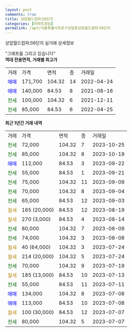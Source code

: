 ```yaml
---
layout: post
comments: true
title: 상암월드컵파크6단지
categories: [아파트정보]
permalink: /apt/서울특별시마포구상암동상암월드컵파크6단지
---
```


상암월드컵파크6단지 실거래 상세정보

<script type="text/javascript">
  google.charts.load('current', {'packages':['line', 'corechart']});
  google.charts.setOnLoadCallback(drawChart);

  function drawChart() {
    var data = new google.visualization.DataTable();
    data.addColumn('date', '거래일');
    data.addColumn('number', "매매");
    data.addColumn('number', "전세");
    data.addColumn('number', "전매");

    data.addRows([[new Date(Date.parse("2023-10-25")), null, 72000, null], [new Date(Date.parse("2023-10-19")), null, 85000, null], [new Date(Date.parse("2023-09-22")), 112000, null, null], [new Date(Date.parse("2023-09-21")), null, 55000, null], [new Date(Date.parse("2023-09-09")), null, 75000, null], [new Date(Date.parse("2023-09-04")), null, 70000, null], [new Date(Date.parse("2023-09-03")), null, 65000, null], [new Date(Date.parse("2023-08-19")), null, null, null], [new Date(Date.parse("2023-08-14")), null, null, null], [new Date(Date.parse("2023-08-09")), null, 80000, null], [new Date(Date.parse("2023-08-08")), null, 74000, null], [new Date(Date.parse("2023-07-24")), null, null, null], [new Date(Date.parse("2023-07-24")), null, null, null], [new Date(Date.parse("2023-07-19")), null, 70000, null], [new Date(Date.parse("2023-07-13")), null, null, null], [new Date(Date.parse("2023-07-11")), null, 55000, null], [new Date(Date.parse("2023-07-08")), 134000, null, null], [new Date(Date.parse("2023-07-08")), 113000, null, null], [new Date(Date.parse("2023-07-07")), null, null, null], [new Date(Date.parse("2023-07-07")), null, 80000, null]]);

    var options = {
      hAxis: {
        format: 'yyyy/MM/dd'
      },    
      lineWidth: 0,
      pointsVisible: true,    
      title: '최근 1년간 유형별 실거래가 분포',
      legend: { position: 'bottom' }
    };

    var formatter = new google.visualization.NumberFormat({pattern:'###,###'} );
    formatter.format(data, 1);
    formatter.format(data, 2);
    
    setTimeout(function() {
        var chart = new google.visualization.LineChart(document.getElementById('columnchart_material'));
        chart.draw(data, (options));
        document.getElementById('loading').style.display = 'none';
    }, 200);
  }
</script>


<div id="loading" style="z-index:20; display: block; margin-left: 0px">"그래프를 그리고 있습니다"</div>
<div id="columnchart_material" style="width: 95%; margin-left: 0px; display: block"></div>
<!-- contents start -->
<b>역대 전용면적, 거래별 최고가</b>
<table class="sortable">
    <tr>
      <td>거래</td>
      <td>가격</td>
      <td>면적</td>
      <td>층</td>
      <td>거래일</td>
    </tr>
        <tr>
          <td><a style="color: blue">매매</a></td>
          <td>171,700</td>
          <td>104.32</td>
          <td>14</td>
          <td>2022-04-24</td>
        </tr>            <tr>
          <td><a style="color: blue">매매</a></td>
          <td>140,000</td>
          <td>84.53</td>
          <td>8</td>
          <td>2021-08-16</td>
        </tr>        
        <tr>
              <td><a style="color: darkgreen">전세</a></td>
              <td>100,000</td>
              <td>104.32</td>
              <td>6</td>
              <td>2021-12-11</td>
            </tr>            <tr>
              <td><a style="color: darkgreen">전세</a></td>
              <td>85,000</td>
              <td>84.53</td>
              <td>6</td>
              <td>2022-04-25</td>
            </tr>        
    
</table>

<b>최근 1년간 거래 내역</b>

<table class="sortable">
    <tr>
      <td>거래</td>
      <td>가격</td>
      <td>면적</td>
      <td>층</td>
      <td>거래일</td>
    </tr>
    <tr>
      <td><a style="color: darkgreen">전세</a></td>
      <td>72,000</td>
      <td>104.32</td>
      <td>7</td>
      <td>2023-10-25</td>
    </tr>          <tr>
      <td><a style="color: darkgreen">전세</a></td>
      <td>85,000</td>
      <td>104.32</td>
      <td>8</td>
      <td>2023-10-19</td>
    </tr>          <tr>
      <td><a style="color: blue">매매</a></td>
      <td>112,000</td>
      <td>84.53</td>
      <td>3</td>
      <td>2023-09-22</td>
    </tr>          <tr>
      <td><a style="color: darkgreen">전세</a></td>
      <td>55,000</td>
      <td>84.53</td>
      <td>1</td>
      <td>2023-09-21</td>
    </tr>          <tr>
      <td><a style="color: darkgreen">전세</a></td>
      <td>75,000</td>
      <td>104.32</td>
      <td>11</td>
      <td>2023-09-09</td>
    </tr>          <tr>
      <td><a style="color: darkgreen">전세</a></td>
      <td>70,000</td>
      <td>104.32</td>
      <td>8</td>
      <td>2023-09-04</td>
    </tr>          <tr>
      <td><a style="color: darkgreen">전세</a></td>
      <td>65,000</td>
      <td>84.53</td>
      <td>12</td>
      <td>2023-09-03</td>
    </tr>          <tr>
      <td><a style="color: darkgoldenrod">월세</a></td>
      <td>165 (20,000)</td>
      <td>84.53</td>
      <td>12</td>
      <td>2023-08-19</td>
    </tr>          <tr>
      <td><a style="color: darkgoldenrod">월세</a></td>
      <td>270 (3,000)</td>
      <td>84.53</td>
      <td>4</td>
      <td>2023-08-14</td>
    </tr>          <tr>
      <td><a style="color: darkgreen">전세</a></td>
      <td>80,000</td>
      <td>104.32</td>
      <td>7</td>
      <td>2023-08-09</td>
    </tr>          <tr>
      <td><a style="color: darkgreen">전세</a></td>
      <td>74,000</td>
      <td>104.32</td>
      <td>3</td>
      <td>2023-08-08</td>
    </tr>          <tr>
      <td><a style="color: darkgoldenrod">월세</a></td>
      <td>40 (64,000)</td>
      <td>104.32</td>
      <td>3</td>
      <td>2023-07-24</td>
    </tr>          <tr>
      <td><a style="color: darkgoldenrod">월세</a></td>
      <td>214 (20,000)</td>
      <td>104.32</td>
      <td>5</td>
      <td>2023-07-24</td>
    </tr>          <tr>
      <td><a style="color: darkgreen">전세</a></td>
      <td>70,000</td>
      <td>104.32</td>
      <td>9</td>
      <td>2023-07-19</td>
    </tr>          <tr>
      <td><a style="color: darkgoldenrod">월세</a></td>
      <td>185 (13,000)</td>
      <td>84.53</td>
      <td>10</td>
      <td>2023-07-13</td>
    </tr>          <tr>
      <td><a style="color: darkgreen">전세</a></td>
      <td>55,000</td>
      <td>84.53</td>
      <td>11</td>
      <td>2023-07-11</td>
    </tr>          <tr>
      <td><a style="color: blue">매매</a></td>
      <td>134,000</td>
      <td>104.32</td>
      <td>8</td>
      <td>2023-07-08</td>
    </tr>          <tr>
      <td><a style="color: blue">매매</a></td>
      <td>113,000</td>
      <td>84.53</td>
      <td>10</td>
      <td>2023-07-08</td>
    </tr>          <tr>
      <td><a style="color: darkgoldenrod">월세</a></td>
      <td>100 (30,000)</td>
      <td>84.53</td>
      <td>12</td>
      <td>2023-07-07</td>
    </tr>          <tr>
      <td><a style="color: darkgreen">전세</a></td>
      <td>80,000</td>
      <td>104.32</td>
      <td>5</td>
      <td>2023-07-07</td>
    </tr>      </table>
<!-- contents end -->    

